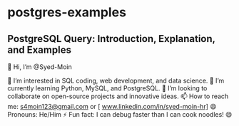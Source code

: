 # postgres-examples
## PostgreSQL Query: Introduction, Explanation, and Examples
 
 
👋 Hi, I’m @Syed-Moin

👀 I’m interested in SQL coding, web development, and data science.
🌱 I’m currently learning Python, MySQL, and PostgreSQL.
💞️ I’m looking to collaborate on open-source projects and innovative ideas.
📫 How to reach me: s4moin123@gmail.com or [ www.linkedin.com/in/syed-moin-hr]
😄 Pronouns: He/Him
⚡ Fun fact: I can debug faster than I can cook noodles! 😄


